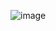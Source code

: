 ![image](https://user-images.githubusercontent.com/37501487/205512506-28d474b4-6deb-4ff5-a615-cb1952919e05.png)
